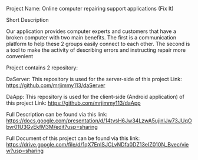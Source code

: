 Project Name: Online computer repairing support applications (Fix It)

Short Description

Our application provides computer experts and customers that have a broken computer with two main benefits. The first is a communication platform to help these 2 groups easily connect to each other. The second is a tool to make the activity of describing errors and instructing repair more convenient

Project contains 2 repository:

DaServer: This repository is used for the server-side of this project
 Link: https://github.com/mrjimmy113/daServer

DaApp: This repository is used for the client-side (Android application) of this project
 Link: https://github.com/mrjimmy113/daApp

Full Description can be found via this link: https://docs.google.com/presentation/d/14tvsH6Jw34LzwA5ujinlJw73JUqObvr01U3GvEkfM3M/edit?usp=sharing

Full Document of this project can be found via this link: https://drive.google.com/file/d/1qX7EnISJCLvNDfa0DZ13eIZ010N_Bvec/view?usp=sharing
